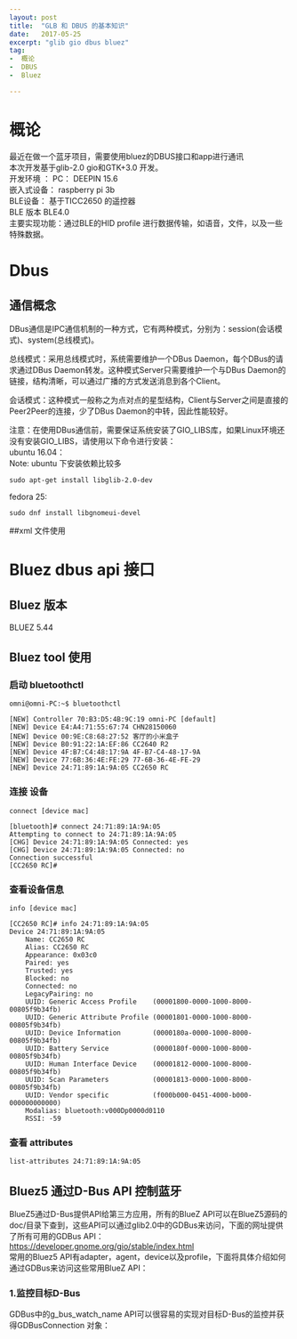 ```yaml
---
layout: post
title:  "GLB 和 DBUS 的基本知识"
date:   2017-05-25
excerpt: "glib gio dbus bluez"
tag:
-  概论
-  DBUS
-  Bluez

---
```

# 概论
最近在做一个蓝牙项目，需要使用bluez的DBUS接口和app进行通讯  
本次开发基于glib-2.0 gio和GTK+3.0 开发。  
开发环境 ：
PC： DEEPIN 15.6  
嵌入式设备： raspberry pi 3b  
BLE设备： 基于TICC2650 的遥控器  
BLE 版本 BLE4.0  
主要实现功能：通过BLE的HID profile 进行数据传输，如语音，文件，以及一些特殊数据。
# Dbus 
## 通信概念
DBus通信是IPC通信机制的一种方式，它有两种模式，分别为：session(会话模式)、system(总线模式)。

总线模式：采用总线模式时，系统需要维护一个DBus Daemon，每个DBus的请求通过DBus Daemon转发。这种模式Server只需要维护一个与DBus Daemon的链接，结构清晰，可以通过广播的方式发送消息到各个Client。

会话模式：这种模式一般称之为点对点的星型结构，Client与Server之间是直接的Peer2Peer的连接，少了DBus Daemon的中转，因此性能较好。

注意：在使用DBus通信前，需要保证系统安装了GIO_LIBS库，如果Linux环境还没有安装GIO_LIBS，请使用以下命令进行安装：  
ubuntu 16.04：  
Note: ubuntu 下安装依赖比较多
```
sudo apt-get install libglib-2.0-dev
```
fedora 25:
```
sudo dnf install libgnomeui-devel
```
##xml 文件使用

# Bluez dbus api 接口
## Bluez 版本
BLUEZ 5.44
## Bluez tool 使用
### 启动 bluetoothctl
```
omni@omni-PC:~$ bluetoothctl 
```
```
[NEW] Controller 70:B3:D5:4B:9C:19 omni-PC [default]
[NEW] Device E4:A4:71:55:67:74 CHN28150060
[NEW] Device 00:9E:C8:68:27:52 客厅的小米盒子
[NEW] Device B0:91:22:1A:EF:86 CC2640 R2
[NEW] Device 4F:B7:C4:48:17:9A 4F-B7-C4-48-17-9A
[NEW] Device 77:6B:36:4E:FE:29 77-6B-36-4E-FE-29
[NEW] Device 24:71:89:1A:9A:05 CC2650 RC
```
### 连接 设备
```
connect [device mac]
```
```
[bluetooth]# connect 24:71:89:1A:9A:05
Attempting to connect to 24:71:89:1A:9A:05
[CHG] Device 24:71:89:1A:9A:05 Connected: yes
[CHG] Device 24:71:89:1A:9A:05 Connected: no
Connection successful
[CC2650 RC]# 
```
### 查看设备信息
```
info [device mac]
```
```
[CC2650 RC]# info 24:71:89:1A:9A:05
Device 24:71:89:1A:9A:05
	Name: CC2650 RC
	Alias: CC2650 RC
	Appearance: 0x03c0
	Paired: yes
	Trusted: yes
	Blocked: no
	Connected: no
	LegacyPairing: no
	UUID: Generic Access Profile    (00001800-0000-1000-8000-00805f9b34fb)
	UUID: Generic Attribute Profile (00001801-0000-1000-8000-00805f9b34fb)
	UUID: Device Information        (0000180a-0000-1000-8000-00805f9b34fb)
	UUID: Battery Service           (0000180f-0000-1000-8000-00805f9b34fb)
	UUID: Human Interface Device    (00001812-0000-1000-8000-00805f9b34fb)
	UUID: Scan Parameters           (00001813-0000-1000-8000-00805f9b34fb)
	UUID: Vendor specific           (f000b000-0451-4000-b000-000000000000)
	Modalias: bluetooth:v000Dp0000d0110
	RSSI: -59
```
### 查看 attributes
```
list-attributes 24:71:89:1A:9A:05
```
## Bluez5 通过D-Bus API 控制蓝牙 
BlueZ5通过D-Bus提供API给第三方应用，所有的BlueZ API可以在BlueZ5源码的doc/目录下查到，这些API可以通过glib2.0中的GDBus来访问，下面的网址提供了所有可用的GDBus API： 
<https://developer.gnome.org/gio/stable/index.html>  
常用的Bluez5 API有adapter，agent，device以及profile，下面将具体介绍如何通过GDBus来访问这些常用BlueZ API： 
### 1.监控目标D-Bus 
GDBus中的g_bus_watch_name API可以很容易的实现对目标D-Bus的监控并获得GDBusConnection 对象：



